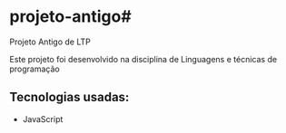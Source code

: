 # projeto-antigo# 
Projeto Antigo de LTP

Este projeto foi desenvolvido na disciplina de  Linguagens e técnicas de programação

## Tecnologias usadas:
- JavaScript

